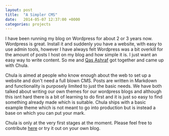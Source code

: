 ```yaml
---
layout: post
title:  "A Simpler CMS"
date:   2014-05-07 12:37:00 +0000
categories: projects
---
```



I have been running my blog on Wordpress for about 2 or 3 years now. Wordpress is great. Install it and suddenly you have a website, with easy to use admin tools,
however I have always felt Wordpress was a bit overkill for the amount of posts I host on my blog and how simple it is. I just want an easy way to write content.
So me and [Qas Ashraf](http://twitter.com/QasAshraf) got together and came up with Chula.

Chula is aimed at people who know enough about the web to set up a website and don't need a full blown CMS. Posts are written in Markdown and functionality is
purposely limited to just the basic needs. We have both talked about writing our own themes for our wordpress blogs and although this isnt hard there is a bit
of learning to do first and it is just so easy to find something already made which is suitable. Chula ships with a basic example theme which is not meant to go
into production but is instead a base on which you can put your mark.

Chula is only at the very first stages at the moment. Please feel free to contribute [here](http://github.com/stephegn/chula) or try it out on your own blog.
